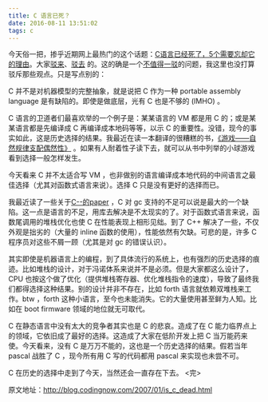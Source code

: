 ```yaml
---
title: C 语言已死？
date: 2016-08-11 13:51:02
tags: c
---
```

今天俗一把，掺乎近期网上最热门的这个话题：[C语言已经死了，5个需要忘却它的理由](http://developer.51cto.com/art/200612/36506.htm)。大家[驳来](http://blog.csdn.net/xushiweizh/archive/2007/01/07/1476422.aspx)、[驳去](http://blog.csdn.net/Analyst/archive/2007/01/08/1476994.aspx) 的。<!-- more -->这的确是一个[不值得一驳](http://blog.csdn.net/Raptor/archive/2007/01/10/1478831.aspx)的问题，我这里也没打算驳斥那些观点。只是写点别的：

C 并不是对机器模型的完整抽象，就是说把 C 作为一种 portable assembly language 是有缺陷的。即使是做底层，光有 C 也是不够的 (IMHO) 。

C 语言的卫道者们最喜欢举的一个例子是：某某语言的 VM 都是用 C 的；或是某某语言都是先编译成 C 再编译成本地码等等，以示 C 的重要性。没错，现今的事实如此，这是历史选择的结果。我最近在读一本翻译的很糟糕的书，[《游戏——自然规律支配偶然性》](http://www.douban.com/subject/1272283/) 。如果有人耐着性子读下去，就可以从书中列举的小球游戏看到选择一般怎样发生。

今天看来 C 并不太适合写 VM ，也非做别的语言编译成本地代码的中间语言之最佳选择（尤其对函数式语言来说）。选择 C 只是没有更好的选择而已。

我最近读了一些关于[C--的paper](http://blog.codingnow.com/2007/01/c_minus_minus.html) ，C 对 gc 支持的不足可以说是最大的一个缺陷。这一点是语言的不足，用库去解决是不太现实的了。对于函数式语言来说，函数尾调用的堆栈优化也使 C 在性能表现上相形见绌。到了 C++ 解决了一些，不仅外观是拙劣的（大量的 inline 函数的使用），性能依然有欠缺。可悲的是，许多 C 程序员对这些不屑一顾（尤其是对 gc 的错误认识）。

其实即使是机器语言上的编程，到了具体流行的系统上，也有强烈的历史选择的痕迹。比如堆栈的设计，对于冯诺体系来说并不是必须。但是大家都这么设计了，CPU 也按这个做了优化（提供堆栈寄存器、优化堆栈指令的速度），导致了最终我们都得选择这种结果。别的设计并非不存在，比如 forth 语言就依赖双堆栈来工作。btw ，forth 这种小语言，至今也未能消失。它的大量使用甚至鲜为人知。比如在 boot firmware 领域的地位就无可取代。

C 在静态语言中没有太大的竞争者其实也是 C 的悲哀。造成了在 C 能力临界点上的领域，它依旧成了最好的选择。这造成了大家在低阶开发上把 C 当万能药来使。今天看来，没有 C 是万万不能的，这也是一个历史选择的结果。假若当年 pascal 战胜了 C ，现今所有用 C 写的代码都用 pascal 来实现也未尝不可。

C 在历史的选择中走到了今天，当然还会一直存在下去。
<完>

原文地址：http://blog.codingnow.com/2007/01/is_c_dead.html
